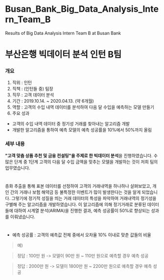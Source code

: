 # Busan_Bank_Big_Data_Analysis_Intern_Team_B
Results of Big Data Analysis Intern Team B at Busan Bank

# 부산은행 빅데이터 분석 인턴 B팀
### 개요
1. 직위 : 인턴
2. 직책 : (인턴들 중) 팀장
3. 직무 : 고객 데이터 분석
4. 기간 : 2019.10.14. ~ 2020.04.13. (약 6개월)
5. 역할 : 고객의 수입 내역 데이터를 분석하여 다음 달 수입을 예측하는 모델 만들기
6. 주요 성과
- 고객의 수입 내역 데이터 중 정기성 거래를 찾아내는 알고리즘 개발
- 개발한 알고리즘을 통하여 예측 모델의 예측 성공률을 10%에서 50%까지 올림

### 세부 내용
 **"고객 맞춤 상품 추천 및 금융 컨설팅"을 주제로 한 빅데이터 분석**을 진행하였습니다. 수많은 단계 중 1단계 고객의 다음 달 수입 금액을 맞추는 모델을 개발하는 것이 저희 팀의 업무였습니다. 
#
 층화 추출을 통해 표본 데이터를 선정하여 고객의 거래내역을 하나하나 살펴보았고, 개인 간의 거래나 보험 해약금 등 불특정한 이벤트가 많이 발생한다는 것을 알게 되었습니다. 그렇기에 정기적 성질을 띄는 거래 데이터의 특성을 파악하여 거래내역의 정기성을 구별해 주는 알고리즘을 개발하였습니다. 이 알고리즘에 의해 정기거래로 분류된 데이터들에 대하여 시계열 분석(ARIMA)을 진행한 결과, 예측 성공률이 50%로 향상되는 성과를 이뤄냈습니다.
#
* 예측 성공률 : 고객의 예측값 전체 중에서 오차율 10% 이내로 맞춘 값들의 비율
> 예)

> 정답 : 100만 원 -> 모델이 90만 원 ~ 110만 원으로 예측할 경우 예측 성공

> 정답 : 2000만 원 -> 모델이 1800만 원 ~ 2200만 원으로 예측할 경우 예측 성공
